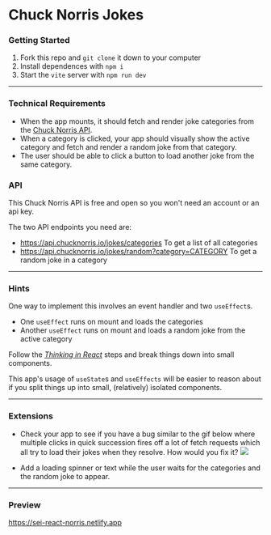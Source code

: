 # Chuck Norris Jokes

### Getting Started

1. Fork this repo and `git clone` it down to your computer
1. Install dependences with `npm i`
1. Start the `vite` server with `npm run dev`

---

### Technical Requirements

- When the app mounts, it should fetch and render joke categories from the [Chuck Norris API](https://api.chucknorris.io).
- When a category is clicked, your app should visually show the active category and fetch and render a random joke from that category.
- The user should be able to click a button to load another joke from the same category.

### API

This Chuck Norris API is free and open so you won't need an account or an api key.

The two API endpoints you need are:

- https://api.chucknorris.io/jokes/categories
  To get a list of all categories
- https://api.chucknorris.io/jokes/random?category=CATEGORY
  To get a random joke in a category

---

### Hints

One way to implement this involves an event handler and two `useEffect`s.

- One `useEffect` runs on mount and loads the categories
- Another `useEffect` runs on mount and loads a random joke from the active category

Follow the [_Thinking in React_](https://react.dev/learn/thinking-in-react) steps and break things down into small components. 

This app's usage of `useState`s and `useEffects` will be easier to reason about if you split things up into small, (relatively) isolated components.

---

### Extensions

- Check your app to see if you have a bug similar to the gif below where multiple clicks in quick succession fires off a lot of fetch requests which all try to load their jokes when they resolve. How would you fix it?
  ![](https://i.imgur.com/rAEqJkF.gif)

- Add a loading spinner or text while the user waits for the categories and the random joke to appear.

---

### Preview

https://sei-react-norris.netlify.app
